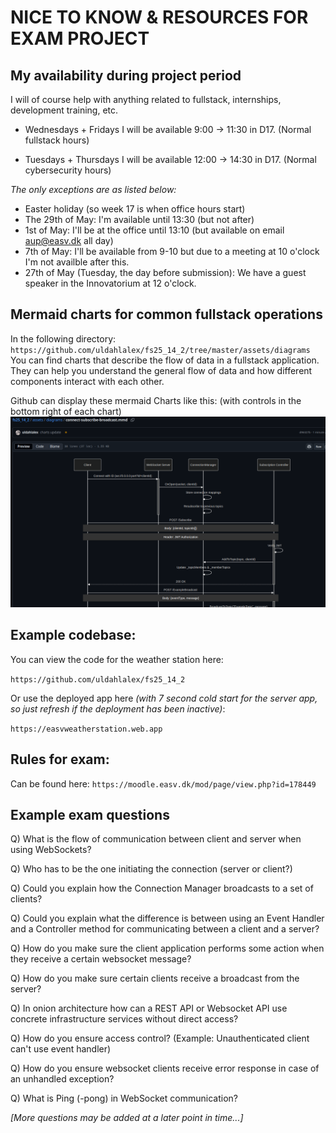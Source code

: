 # NICE TO KNOW & RESOURCES FOR EXAM PROJECT

## My availability during project period

I will of course help with anything related to fullstack, internships, development training, etc.

- Wednesdays + Fridays I will be available 9:00 -> 11:30 in D17. (Normal fullstack hours)

- Tuesdays + Thursdays I will be available 12:00 -> 14:30 in D17. (Normal cybersecurity hours)

*The only exceptions are as listed below:*

- Easter holiday (so week 17 is when office hours start)
- The 29th of May: I'm available until 13:30 (but not after)
- 1st of May: I'll be at the office until 13:10 (but available on email aup@easv.dk all day)
- 7th of May: I'll be available from 9-10 but due to a meeting at 10 o'clock I'm not availble after this.
- 27th of May (Tuesday, the day before submission): We have a guest speaker in the Innovatorium at 12 o'clock.


## Mermaid charts for common fullstack operations

In the following directory: `https://github.com/uldahlalex/fs25_14_2/tree/master/assets/diagrams`
You can find charts that describe the flow of data in a fullstack application. They can help you understand the general flow of data and how different components interact with each other.

Github can display these mermaid Charts like this: (with controls in the bottom right of each chart)
![alt text](image.png)

## Example codebase:

You can view the code for the weather station here:

`https://github.com/uldahlalex/fs25_14_2`

Or use the deployed app here *(with 7 second cold start for the server app, so just refresh if the deployment has been inactive)*: 

`https://easvweatherstation.web.app`


## Rules for exam:

Can be found here: `https://moodle.easv.dk/mod/page/view.php?id=178449`

## Example exam questions

Q) What is the flow of communication between client and server when using WebSockets?

Q) Who has to be the one initiating the connection (server or client?)

Q) Could you explain how the Connection Manager broadcasts to a set of clients?

Q) Could you explain what the difference is between using an Event Handler and a Controller method for communicating between a client and a server?

Q) How do you make sure the client application performs some action when they receive a certain websocket message? 

Q) How do you make sure certain clients receive a broadcast from the server?

Q) In onion architecture how can a REST API or Websocket API use concrete infrastructure services without direct access?

Q) How do you ensure access control? (Example: Unauthenticated client can't use event handler)

Q) How do you ensure websocket clients receive error response in case of an unhandled exception?

Q) What is Ping (-pong) in WebSocket communication?

*[More questions may be added at a later point in time...]*
